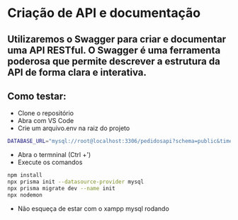 # Criação de API e documentação
## Utilizaremos o Swagger para criar e documentar uma API RESTful. O Swagger é uma ferramenta poderosa que permite descrever a estrutura da API de forma clara e interativa.

## Como testar:
- Clone o repositório
- Abra com VS Code
- Crie um arquivo.env na raiz do projeto
```bash
DATABASE_URL="mysql://root@localhost:3306/pedidosapi?schema=public&timezone=UTC"
```
- Abra o termninal (Ctrl +')
- Execute os comandos
```bash
npm install
npx prisma init --datasource-provider mysql
npx prisma migrate dev --name init
npx nodemon
```
- Não esqueça de estar com o xampp mysql rodando
